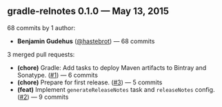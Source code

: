<!-- tag: v0.1.0 -->
## gradle-relnotes 0.1.0 &mdash; May 13, 2015

68 commits by 1 author:
- **Benjamin Gudehus** ([@hastebrot](https://github.com/hastebrot)) &mdash; 68 commits

3 merged pull requests:
- **(chore)** Gradle: Add tasks to deploy Maven artifacts to Bintray and Sonatype. ([#1](https://github.com/entera/gradle-relnotes/pull/1)) &mdash; 6 commits
- **(chore)** Prepare for first release. ([#3](https://github.com/entera/gradle-relnotes/pull/3)) &mdash; 5 commits
- **(feat)** Implement `generateReleaseNotes` task and `releaseNotes` config. ([#2](https://github.com/entera/gradle-relnotes/pull/2)) &mdash; 9 commits
